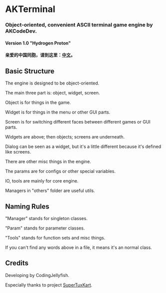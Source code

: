 # AKTerminal
### Object-oriented, convenient ASCII terminal game engine by AKCodeDev. 
#### Version 1.0 "Hydrogen Proton"
#### 亲爱的中国同胞，请到这里：[中文](https://github.com/AKCodeDev/AKTerminal/blob/master/README.md)。
## Basic Structure
The engine is designed to be object-oriented.

The main three part is: object, widget, screen.

Object is for things in the game.

Widget is for things in the menu or other GUI parts.

Screen is for switching different faces between different games or GUI parts.

Widgets are above; then objects; screens are underneath.

Dialog can be seen as a widget, but it's a little different because it's defined like screens.

There are other misc things in the engine.

The params are for configs or other special variables.

IO, tools are mainly for core engine.

Managers in "others" folder are useful utils.
## Naming Rules
"Manager" stands for singleton classes.

"Param" stands for parameter classes.

"Tools" stands for function sets and misc things.

If you can't find any words above in a file, it means it's an normal class.
## Credits
Developing by CodingJellyfish.

Especially thanks to project [SuperTuxKart](https://supertuxkart.net/).
